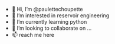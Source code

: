 - 👋 Hi, I’m @paulettechoupette
- 👀 I’m interested in reservoir engineering
- 🌱 I’m currently learning python
- 💞️ I’m looking to collaborate on ...
- 📫 reach me here 

<!---
paulettechoupette/paulettechoupette is a ✨ special ✨ repository because its `README.md` (this file) appears on your GitHub profile.
You can click the Preview link to take a look at your changes.
--->
